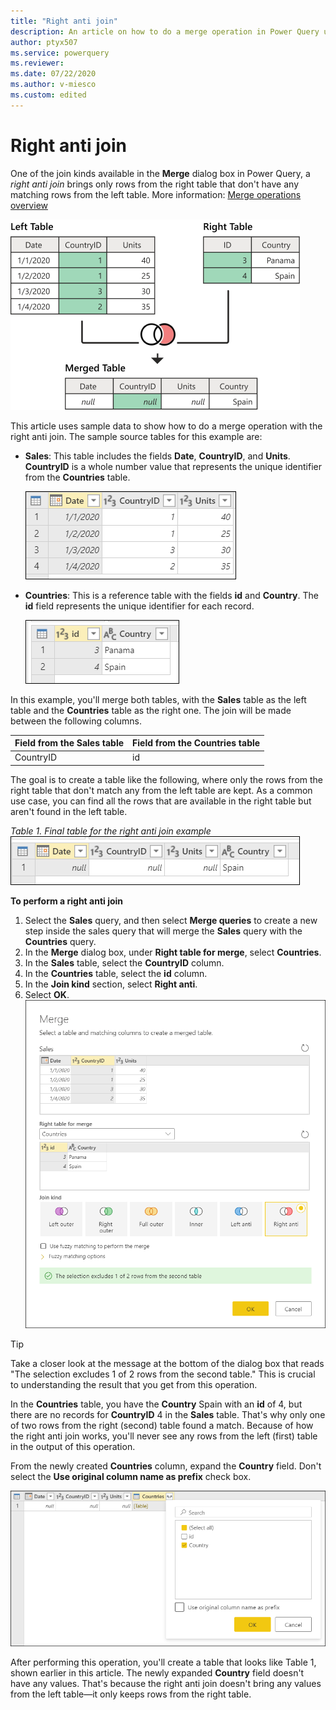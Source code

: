 ```yaml
---
title: "Right anti join"
description: An article on how to do a merge operation in Power Query using the Right anti join kind. 
author: ptyx507
ms.service: powerquery
ms.reviewer: 
ms.date: 07/22/2020
ms.author: v-miesco
ms.custom: edited
---
```


# Right anti join

One of the join kinds available in the **Merge** dialog box in Power Query, a *right anti join* brings only rows from the right table that don't have any matching rows from the left table. More information: [Merge operations overview](merge-queries-overview.md) 

![Sample right anti join](images/right-anti-join-operation.png "needs detailed alt text")

This article uses sample data to show how to do a merge operation with the right anti join. The sample source tables for this example are:

* **Sales**: This table includes the fields **Date**, **CountryID**, and **Units**. **CountryID** is a whole number value that represents the unique identifier from the **Countries** table.

   ![Sales table](images/me-merge-operations-full-outer-join-sales-table.png "needs detailed alt text")

* **Countries**: This is a reference table with the fields **id** and **Country**. The **id** field represents the unique identifier for each record.

   ![Countries table](images/me-merge-operations-inner-join-countries-table.png "needs detailed alt text")

In this example, you'll merge both tables, with the **Sales** table as the left table and the **Countries** table as the right one. The join will be made between the following columns.

|Field from the Sales table| Field from the Countries table|
|-----------|------------------|
|CountryID|id|

The goal is to create a table like the following, where only the rows from the right table that don't match any from the left table are kept. As a common use case, you can find all the rows that are available in the right table but aren't found in the left table.

*Table 1. Final table for the right anti join example*<br>
![Right anti join final table](images/me-merge-operations-right-anti-final-table.png "needs detailed alt text")
<!--markdownlint-disable MD036-->
**To perform a right anti join**
<!--markdownlint-enable MD036-->
1. Select the **Sales** query, and then select **Merge queries** to create a new step inside the sales query that will merge the **Sales** query with the **Countries** query.
2. In the **Merge** dialog box, under **Right table for merge**, select **Countries**.
3. In the **Sales** table, select the **CountryID** column.
4. In the **Countries** table, select the **id** column.
5. In the **Join kind** section, select **Right anti**.
6. Select **OK**.
![Merge dialog box for right anti join](images/me-merge-operations-right-anti-merge-window.png "needs detailed alt text?")

>[!TIP]
>Take a closer look at the message at the bottom of the dialog box that reads "The selection excludes 1 of 2 rows from the second table." This is crucial to understanding the result that you get from this operation. 

In the **Countries** table, you have the **Country** Spain with an **id** of 4, but there are no records for **CountryID** 4 in the **Sales** table. That's why only one of two rows from the right (second) table found a match. Because of how the right anti join works, you'll never see any rows from the left (first) table in the output of this operation.

From the newly created **Countries** column, expand the **Country** field. Don't select the **Use original column name as prefix** check box.

![Expand table column for Country](images/me-merge-operations-right-anti-expand-field.png "Expand table column for Country")

After performing this operation, you'll create a table that looks like Table 1, shown earlier in this article. The newly expanded **Country** field doesn't have any values. That's because the right anti join doesn't bring any values from the left table&mdash;it only keeps rows from the right table.
<!-- 
![Right anti join final table](images/me-merge-operations-right-anti-final-table.png "Right anti join final table")
-->
